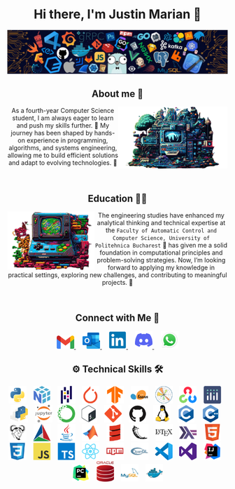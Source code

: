 <h1 align="center">
  <a href="https://github.com/justin-marian/justin-marian/blob/main/documents/resume.pdf" target="__blank_" style="text-decoration: none;">
    Hi there, I'm Justin Marian 👋
  </a>
</h1>

<p align="center">
  <img src="/pictures/wallpaper.jpg">
</p>

<h2 align="center">About me 🙂</h2>

<img src="/pictures/1.png" align="right" width="250" />

<p align="center"> 
  As a fourth-year Computer Science student, I am always eager to learn and push my skills further. 🚀 My journey has been shaped by hands-on experience in programming, algorithms, and systems engineering, allowing me to build efficient solutions and adapt to evolving technologies. 🤖
</p>

<br>

<h2 align="center">Education 👨‍🎓</h2>

<img src="/pictures/2.png" align="left" width="200"/>

<p align="center"> 
  The engineering studies have enhanced my analytical thinking and technical expertise at the <code>Faculty of Automatic Control and Computer Science, University of Politehnica Bucharest</code> 🏫 has given me a solid foundation in computational principles and problem-solving strategies. Now, I’m looking forward to applying my knowledge in practical settings, exploring new challenges, and contributing to meaningful projects. 💼
</p>

<br>

<h2 align="center">Connect with Me 🤝</h2>

<p align="center">
    <a href="mailto:pmarianjustin@gmail.com">
    <img src="/icons/gmail-original.svg.png" width="40" alt="Gmail">
    </a>&nbsp;&nbsp;&nbsp;
    <a href="mailto:justin.popescu1605@stud.acs.upb.ro">
    <img src="/icons/outlook-original.svg.png" width="40" alt="Outlook">
    </a>&nbsp;&nbsp;&nbsp;
    <a href="https://www.linkedin.com/in/justin-mp/">
    <img src="/icons/linkedin-original.svg" width="40" alt="LinkedIn">
    </a>&nbsp;&nbsp;&nbsp;
    <a href="https://discord.gg/418065447137574922">
    <img src="/icons/discord-icon.svg" width="40" alt="Discord">
    </a>&nbsp;&nbsp;&nbsp;
    <a href="https://wa.me/+40773977421">
    <img src="/icons/whatsapp-origin.svg.png" width="40" alt="Whatsapp">
    </a>
</p>

<h2 align="center">⚙️ Technical Skills 🛠️</h2>

<p align="center">
  <img src="/icons/python-original.svg" width="40" alt="Python">&nbsp;&nbsp;&nbsp;
  <img src="/icons/numpy-original.svg" width="40" alt="Numpy">&nbsp;&nbsp;&nbsp;
  <img src="/icons/pandas-original.svg" width="40" alt="Pandas">&nbsp;&nbsp;&nbsp;
  <img src="/icons/pytorch-original.svg" width="40" alt="Pytorch">&nbsp;&nbsp;&nbsp;
  <img src="/icons/tensorflow-original.svg" width="40" alt="Tensorflow">&nbsp;&nbsp;&nbsp;
  <img src="/icons/scikitlearn-original.svg" width="40" alt="ScikitLearn">&nbsp;&nbsp;&nbsp;
  <img src="/icons/matplotlib-original.svg" width="40" alt="MatPlotlib">&nbsp;&nbsp;&nbsp;
  <img src="/icons/opencv-original.svg" width="40" alt="OpenCV">&nbsp;&nbsp;&nbsp;
  <img src="/icons/plotly-original.svg" width="40" alt="Plotly">&nbsp;&nbsp;&nbsp;
  <img src="/icons/pypi-original.svg" width="40" alt="Pypi">&nbsp;&nbsp;&nbsp;
  <img src="/icons/jupyter-original-wordmark.svg" width="40" alt="Jupyter">&nbsp;&nbsp;
  <img src="/icons/anaconda-original.svg" width="40" alt="Anaconda">&nbsp;&nbsp;
  <img src="/icons/bash-original.svg" width="40" alt="Bash">&nbsp;&nbsp;&nbsp;
  <img src="/icons/git-plain.svg" width="40" alt="Git">&nbsp;&nbsp;&nbsp;
  <img src="/icons/github-original.svg" width="40" alt="GitHub">&nbsp;&nbsp;&nbsp;
  <img src="/icons/linux-original.svg" width="40" alt="Linux">&nbsp;&nbsp;&nbsp;
  <img src="/icons/c-original.svg" width="40" alt="C">&nbsp;&nbsp;&nbsp;
  <img src="/icons/cplusplus-original.svg" width="40" alt="C++">&nbsp;&nbsp;&nbsp;
  <img src="/icons/makefile-original.svg" width="40" alt="Makefile">&nbsp;&nbsp;&nbsp;
  <img src="/icons/cmake-original.svg" width="40" alt="CMake">&nbsp;&nbsp;&nbsp;
  <img src="/icons/java-original.svg" width="40" alt="Java">&nbsp;&nbsp;&nbsp;
  <img src="/icons/matlab-original.svg" width="40" alt="MATLAB">&nbsp;&nbsp;&nbsp;
  <img src="/icons/scala-original.svg" width="40" alt="Scala">&nbsp;&nbsp;&nbsp;
  <img src="/icons/flask-original.svg" width="40" alt="Flask">&nbsp;&nbsp;&nbsp;
  <img src="/icons/latex-original.svg" width="40" alt="LaTeX">&nbsp;&nbsp;&nbsp;
  <img src="/icons/haskell-original.svg" width="40" alt="Haskell">&nbsp;&nbsp;&nbsp;
  <img src="/icons/html5-original.svg" width="40" alt="HTML5">&nbsp;&nbsp;&nbsp;
  <img src="/icons/css3-original.svg" width="40" alt="CSS3">&nbsp;&nbsp;&nbsp;
  <img src="/icons/javascript-original.svg" width="40" alt="JavaScript">&nbsp;&nbsp;&nbsp;
  <img src="/icons/typescript-original.svg" width="40" alt="TypeScript">&nbsp;&nbsp;&nbsp;
  <img src="/icons/react-original.svg" width="40" alt="React">&nbsp;&nbsp;&nbsp;
  <!-- <img src="/icons/redux-original.svg" width="40" alt="Redux">&nbsp;&nbsp;&nbsp; -->
  <img src="/icons/npm-original-wordmark.svg" width="40" alt="Redux">&nbsp;&nbsp;&nbsp;
  <img src="/icons/opengl-original.svg" width="40" alt="OpenGL">&nbsp;&nbsp;&nbsp;
  <!-- <img src="/icons/arduino-original.svg" width="40" alt="Arduino">&nbsp;&nbsp;&nbsp; -->
  <img src="/icons/vscode-original.svg" width="40" alt="VS Code">&nbsp;&nbsp;&nbsp;
  <img src="/icons/visualstudio-plain.svg" width="40" alt="Visual Studio">&nbsp;&nbsp;&nbsp;
  <img src="/icons/intellij-original.svg" width="40" alt="IntelliJ">&nbsp;&nbsp;&nbsp;
  <img src="/icons/pycharm-original.svg" width="40" alt="PyCharm">&nbsp;&nbsp;&nbsp;
  <img src="/icons/oracledb-original.svg" width="40" alt="OracleDB">&nbsp;&nbsp;&nbsp;
  <img src="/icons/mysql-original-wordmark.svg" width="40" alt="MySQL">&nbsp;&nbsp;&nbsp;
  <img src="/icons/docker-original.svg" width="40" alt="Docker">
</p>
